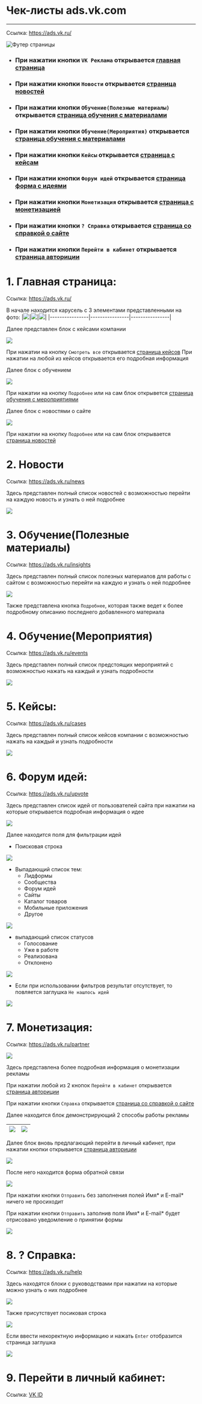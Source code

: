 # Чек-листы ads.vk.com

---

Ссылка: https://ads.vk.ru/

![Футер страницы](src/image.png)

* ### При нажатии кнопки `VK Реклама` открывается [главная страница](#1)
* ### При нажатии кнопки `Новости` открывается [страница новостей](#2)
* ### При нажатии кнопки `Обучение(Полезные материалы)` открывается [страница обучения с материалами](#3)
* ### При нажатии кнопки `Обучение(Мероприятия)` открывается [страница обучения с материалами](#4)
* ### При нажатии кнопки `Кейсы` открывается [страница с кейсам](#5)
* ### При нажатии кнопки `Форум идей` открывается [страница форма с идеями](#6)
* ### При нажатии кнопки `Монетизация` открывается [страница с монетизацией](#7)
* ### При нажатии кнопки `? Справка` открывается [страница со справкой о сайте](#8)
* ### При нажатии кнопки `Перейти в кабинет` открывается [страница авториции](#9)

# 1. Главная страница: <a name="1"></a>
Ссылка: https://ads.vk.ru/

В начале находится карусель с 3 элементами представленными на фото:
|![](src/image-1.png)|![](src/image-3.png)|![](src/image-4.png)|
|----------------|----------------|----------------|

Далее представлен блок с кейсами компании

![](src/image-5.png)

При нажатии на кнопку `Смотреть все` открывается [страница кейсов](#4)
При нажатии на любой из кейсов открывается его подробная информация

Далее блок с обучением

![](src/image-6.png)

При нажатии на кнопку `Подробнее` или на сам блок открывется [страница обучения с мероприятиями](#4)

Далее блок с новостями о сайте

![](src/image-7.png)

При нажатии на кнопку `Подробнее` или на сам блок открывается [страница новостей](#2)

# 2. Новости <a name="2"></a>
Ссылка: https://ads.vk.ru/news

Здесь представлен полный список новостей с возможностью перейти на каждую новость и узнать о ней подробнее

![](src/image-8.png)

# 3. Обучение(Полезные материалы) <a name="3"></a>
Ссылка: https://ads.vk.ru/insights

Здесь представлен полный список полезных материалов для работы с сайтом с возможностью перейти на каждую и узнать о ней подробнее

![](src/image-9.png)

Также представлена кнопка `Подробнее`, которая также ведет к более подробному описанию последнего добавленного материала

# 4. Обучение(Мероприятия) <a name="4"></a>
Ссылка: https://ads.vk.ru/events

Здесь представлен полный список предстоящих мероприятий с возможностью нажать на каждый и узнать подробности

![](src/image-10.png)

# 5. Кейсы: <a name="5"></a>

Ссылка: https://ads.vk.ru/cases

Здесь представлен полный список кейсов компании с возможностью нажать на каждый и узнать подробности

![](src/image-11.png)

# 6. Форум идей: <a name="6"></a>
Ссылка: https://ads.vk.ru/upvote

Здесь представлен список идей от пользователей сайта при нажатии на которые открывается подробная информация о идее

![](src/image-12.png)

Далее находится поля для фильтрации идей

* Поисковая строка

![](src/image-14.png)

* Выпадающий список тем:
  * Лидформы
  * Сообщества
  * Форум идей
  * Сайты
  * Каталог товаров
  * Мобильные приложения
  * Другое

![](src/image-15.png)

* выпадающий список статусов
  * Голосование
  * Уже в работе
  * Реализована
  * Отклонено

![](src/image-16.png)

* Если при использовании фильтров результат отсутствует, то повляется заглушка `Не нашлось идей`

![](src/image-13.png)




# 7. Монетизация: <a name="7"></a>
Ссылка: https://ads.vk.ru/partner

![](src/image-17.png)

Здесь представлена более подробная информация о монетизации рекламы

При нажатии любой из 2 кнопок `Перейти в кабинет` открывается [страница авториции](#9)

При нажатии кнопки `Справка` открывается [страница со справкой о сайте](#8)

Далее находится блок демонстрирующий 2 способы работы рекламы

|![](src/image-18.png)|![](src/image-19.png)|
|-----------------|-----------------|

Далее блок вновь предлагающий перейти в личный кабинет, при нажатии кнопки открывается [страница авториции](#9)

![](src/image-20.png)

После него находится форма обратной связи

![](src/image-21.png)

При нажатии кнопки `Отправить` без заполнения полей Имя* и E-mail* ничего не просиходит

При нажатии кнопки `Отправить` заполнив поля Имя* и E-mail* будет отрисовано уведомление о принятии формы

![](src/image-22.png)

# 8. ? Справка: <a name="8"></a>
Ссылка: https://ads.vk.ru/help

Здесь находятся блоки с руководствами при нажатии на которые можно узнать о них подробнее

![](src/image-23.png)

Также присутствует посиковая строка

![](src/image-24.png)

Если ввести некоректную информацию и нажать `Enter` отобразится страница заглушка

![](src/image-25.png)

# 9. Перейти в личный кабинет: <a name="9"></a>
Ссылка: [VK ID](https://id.vk.ru/auth?app_id=8064163&response_type=silent_token&v=1.61.1&redirect_uri=https%3A%2F%2Fads.vk.ru%2Fapi%2Fcallbacks%2Fvkconnect-complete&uuid=Nc1ArlGuzaSS_J8VuOX9R&redirect_state=%257B%2522redirect_url%2522%253A%2522https%253A%252F%252Fads.vk.ru%252Fhq%253FrequiredAccount%253Dadvert%2522%257D)

